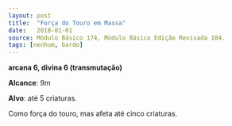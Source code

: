```yaml
---
layout: post
title:  "Força do Touro em Massa"
date:   2018-01-01
source: Módulo Básico 174, Módulo Básico Edição Revisada 184.
tags: [nenhum, bardo]
---
```


**arcana 6, divina 6 (transmutação)**

**Alcance**: 9m

**Alvo**: até 5 criaturas.

Como força do touro, mas afeta até cinco criaturas.

